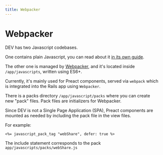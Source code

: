 ```yaml
---
title: Webpacker
---
```


# Webpacker

DEV has two Javascript codebases.

One contains plain Javascript, you can read about it [in its own guide](/frontend/plain-js).

The other one is managed by [Webpacker](https://github.com/rails/webpacker), and it's located inside `/app/javascripts`, written using ES6+.

Currently, it's mainly used for Preact components, served via `webpack` which is integrated into the Rails app using `Webpacker`.

There is a packs directory `/app/javascript/packs` where you can create
new "pack" files. Pack files are initializers for Webpacker.

Since DEV is not a Single Page Application (SPA), Preact components are mounted as needed by including the pack file in the view files.

For example:

```erb
<%= javascript_pack_tag "webShare", defer: true %>
```

The include statement corresponds to the pack `app/javascripts/packs/webShare.js`
